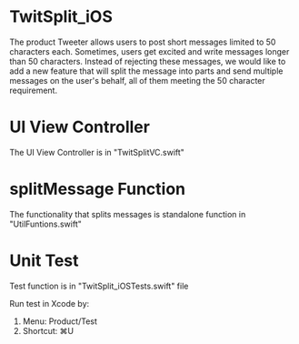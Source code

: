 # TwitSplit_iOS


The product Tweeter allows users to post short messages limited to 50 characters each.
Sometimes, users get excited and write messages longer than 50 characters.
Instead of rejecting these messages, we would like to add a new feature that will split the message into parts and send multiple messages on the user's behalf, all of them meeting the 50 character requirement.

# UI View Controller
The UI View Controller is in "TwitSplitVC.swift"

# splitMessage Function
The functionality that splits messages is standalone function in "UtilFuntions.swift"

# Unit Test
Test function is in "TwitSplit_iOSTests.swift" file

Run test in Xcode by:
1. Menu: Product/Test 
2. Shortcut: ⌘U

